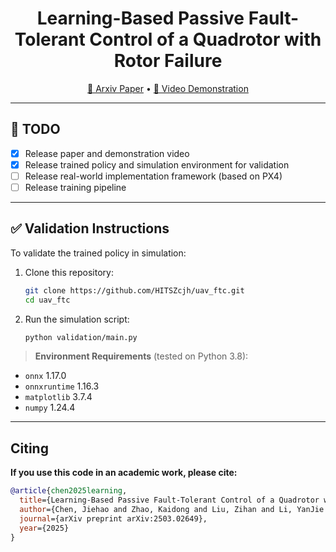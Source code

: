 <h1 align="center">Learning-Based Passive Fault-Tolerant Control of a Quadrotor with Rotor Failure</h1>

<div align="center">

[📄 Arxiv Paper](https://arxiv.org/abs/2503.02649) • [🎥 Video Demonstration](https://www.youtube.com/watch?v=9i4SaDhRscQ)

</div>

---

## 🚀 TODO

- [x] Release paper and demonstration video  
- [x] Release trained policy and simulation environment for validation  
- [ ] Release real-world implementation framework (based on PX4)  
- [ ] Release training pipeline  

---

## ✅ Validation Instructions

To validate the trained policy in simulation:

1. Clone this repository:
   ```bash
   git clone https://github.com/HITSZcjh/uav_ftc.git
   cd uav_ftc
   ```

2. Run the simulation script:
   ```bash
   python validation/main.py
   ```

> **Environment Requirements** (tested on Python 3.8):  
- `onnx`               1.17.0  
- `onnxruntime`        1.16.3  
- `matplotlib`         3.7.4  
- `numpy`              1.24.4

---

## Citing
**If you use this code in an academic work, please cite:**

```bibtex
@article{chen2025learning,
  title={Learning-Based Passive Fault-Tolerant Control of a Quadrotor with Rotor Failure},
  author={Chen, Jiehao and Zhao, Kaidong and Liu, Zihan and Li, YanJie and Lou, Yunjiang},
  journal={arXiv preprint arXiv:2503.02649},
  year={2025}
}
